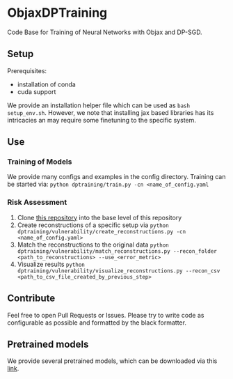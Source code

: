 # ObjaxDPTraining

Code Base for Training of Neural Networks with Objax and DP-SGD.

## Setup
Prerequisites: 
 - installation of conda
 - cuda support

We provide an installation helper file which can be used as `bash setup_env.sh`. However, we note that installing jax based libraries has its intricacies an may require some finetuning to the specific system. 

## Use
### Training of Models
We provide many configs and examples in the config directory. Training can be started via:
```python dptraining/train.py -cn <name_of_config.yaml```

### Risk Assessment
1. Clone [this repository](https://github.com/a1302z/objaxbreaching) into the base level of this repository
2. Create reconstructions of a specific setup via ```python dptraining/vulnerability/create_reconstructions.py -cn <name_of_config.yaml>```
3. Match the reconstructions to the original data `python dptraining/vulnerability/match_reconstructions.py --recon_folder <path_to_reconstructions> --use_<error_metric>`
4. Visualize results `python dptraining/vulnerability/visualize_reconstructions.py --recon_csv <path_to_csv_file_created_by_previous_step>`

## Contribute
Feel free to open Pull Requests or Issues. Please try to write code as configurable as possible and formatted by the black formatter. 


## Pretrained models
We provide several pretrained models, which can be downloaded via this [link](https://syncandshare.lrz.de/getlink/fiTqfRPfJK9iTbHDWLyny3/).
